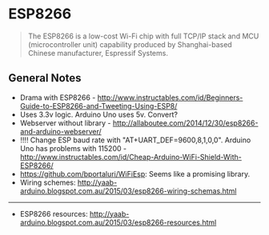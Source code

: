 # ESP8266
> The ESP8266 is a low-cost Wi-Fi chip with full TCP/IP stack and MCU (microcontroller unit) capability produced by Shanghai-based Chinese manufacturer, Espressif Systems.

## General Notes

 - Drama with ESP8266 - http://www.instructables.com/id/Beginners-Guide-to-ESP8266-and-Tweeting-Using-ESP8/
 - Uses 3.3v logic. Arduino Uno uses 5v. Convert?
 - Webserver without library - http://allaboutee.com/2014/12/30/esp8266-and-arduino-webserver/
 - !!!! Change ESP baud rate with "AT+UART_DEF=9600,8,1,0,0". Arduino Uno has problems with 115200 - http://www.instructables.com/id/Cheap-Arduino-WiFi-Shield-With-ESP8266/
 - https://github.com/bportaluri/WiFiEsp: Seems like a promising library.
 - Wiring schemes: http://yaab-arduino.blogspot.com.au/2015/03/esp8266-wiring-schemas.html

---

 - ESP8266 resources: http://yaab-arduino.blogspot.com.au/2015/03/esp8266-resources.html